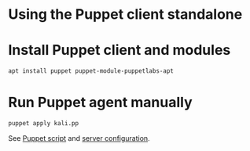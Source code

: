 # Using the Puppet client standalone

# Install Puppet client and modules
```bash
apt install puppet puppet-module-puppetlabs-apt
```

# Run Puppet agent manually
```bash
puppet apply kali.pp
```

See [Puppet script](kali.pp) and [server configuration](server.md).

